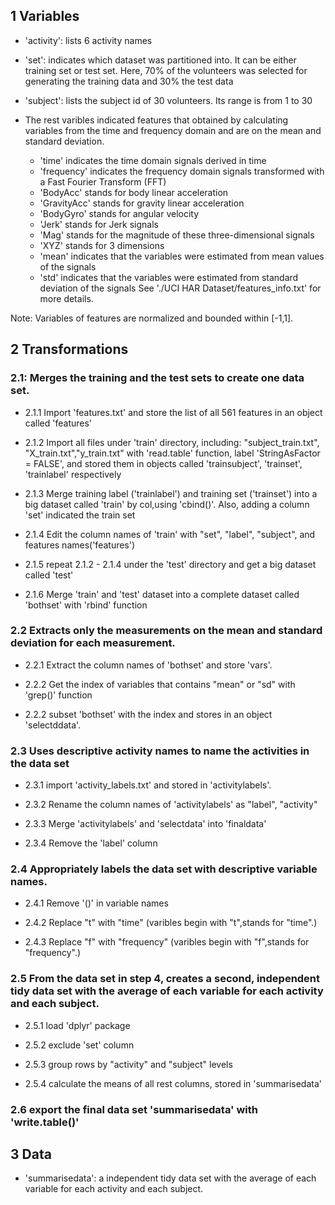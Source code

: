 ## 1 Variables

- 'activity': lists 6 activity names

- 'set': indicates which dataset was partitioned into.
It can be either training set or test set.
Here, 70% of the volunteers was selected for generating the training data and 30% the test data

- 'subject': lists the subject id of 30 volunteers. 
Its range is from 1 to 30

- The rest varibles indicated features that obtained by 
calculating variables from the time and frequency domain and  are
on the mean and standard deviation. 

    - 'time' indicates the time domain signals derived in time
    - 'frequency' indicates the frequency domain signals transformed with a Fast Fourier Transform (FFT)
    - 'BodyAcc' stands for body linear acceleration 
    - 'GravityAcc' stands for gravity linear acceleration
    - 'BodyGyro' stands for angular velocity
    - 'Jerk' stands for Jerk signals
    - 'Mag' stands for the magnitude of these three-dimensional signals
    - 'XYZ' stands for 3 dimensions
    - 'mean' indicates that the variables were estimated from mean values of the signals
    - 'std' indicates that the variables were estimated from standard deviation of the signals
See './UCI HAR Dataset/features_info.txt' for more details.

Note: Variables of features are normalized and bounded within [-1,1].

## 2 Transformations

### 2.1: Merges the training and the test sets to create one data set.

- 2.1.1 Import 'features.txt' and store the list of all 561 features in an object
called 'features'

- 2.1.2 Import all files under 'train' directory, including: 
"subject_train.txt", "X_train.txt","y_train.txt" with 'read.table' function, 
label 'StringAsFactor = FALSE', and stored them in objects
called 'trainsubject', 'trainset', 'trainlabel' respectively

- 2.1.3 Merge training label ('trainlabel') and training set ('trainset') into 
a big dataset called 'train' by col,using 'cbind()'. 
Also, adding a column 'set' indicated the train set

- 2.1.4 Edit the column names of 'train' with "set", "label", "subject", 
and features names('features')

- 2.1.5 repeat 2.1.2 - 2.1.4 under the 'test' directory and get a big dataset
called 'test'

- 2.1.6 Merge 'train' and 'test' dataset into a complete dataset called 'bothset'
with 'rbind' function

### 2.2 Extracts only the measurements on the mean and standard deviation for each measurement.

- 2.2.1 Extract the column names of 'bothset' and store 'vars'. 

- 2.2.2 Get the index of variables that contains "mean" or "sd" with 'grep()' function

- 2.2.2 subset 'bothset' with the index and stores in an object 'selectddata'.

### 2.3 Uses descriptive activity names to name the activities in the data set

- 2.3.1 import 'activity_labels.txt' and stored in 'activitylabels'.

- 2.3.2 Rename the column names of 'activitylabels' as "label", "activity"

- 2.3.3 Merge 'activitylabels' and 'selectdata' into 'finaldata'

- 2.3.4 Remove the 'label' column

### 2.4 Appropriately labels the data set with descriptive variable names.

- 2.4.1 Remove '()' in variable names

- 2.4.2 Replace "t" with "time" (varibles begin with "t",stands for "time".)

- 2.4.3 Replace "f" with "frequency" (varibles begin with "f",stands for "frequency".)

### 2.5 From the data set in step 4, creates a second, independent tidy data set with the average of each variable for each activity and each subject.

- 2.5.1 load 'dplyr' package

- 2.5.2 exclude 'set' column

- 2.5.3 group rows by "activity" and "subject" levels

- 2.5.4 calculate the means of all rest columns, stored in 'summarisedata'

### 2.6 export the final data set 'summarisedata' with 'write.table()'

## 3 Data

- 'summarisedata': a independent tidy data set with the average of each variable for each activity and each subject.
